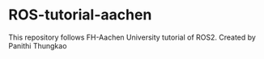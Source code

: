 # ROS-tutorial-aachen
This repository follows FH-Aachen University tutorial of ROS2. Created by Panithi Thungkao
